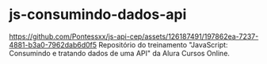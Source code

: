 # js-consumindo-dados-api
https://github.com/Pontessxx/js-api-cep/assets/126187491/197862ea-7237-4881-b3a0-7962dab6d0f5
Repositório do treinamento "JavaScript: Consumindo e tratando dados de uma API" da Alura Cursos Online.
